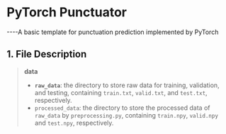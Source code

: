 # PyTorch Punctuator
----A basic template for punctuation prediction implemented by PyTorch

## 1. File Description
> **data**
> * **`raw_data`**: the directory to store raw data for training, validation, and testing, containing `train.txt`, `valid.txt`, and `test.txt`, respectively.
> * `processed_data`: the directory to store the processed data of `raw_data` by `preprocessing.py`, containing `train.npy`, `valid.npy` and `test.npy`, respectively.
